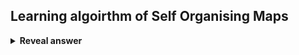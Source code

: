 ## Learning algoirthm of Self Organising Maps
<details>
<summary><b>Reveal answer</b></summary>
1. Initialise network<br>- Set weights to small random values<br>- Define large neighbourhood size<br><br>Repeat until converges:&nbsp;<br>2. Sample random input (xt) from the data and input to the network<br>3. Compute the Euclidean distance of each output node j's weights from the current input using<br><br>d(xt, wj) = root[ SUM [ (xi-wij)^2 ] ]<br><br><img src="../../../../../media/paste-71bc81ecb9cfeafd6b3e613bddb29b75672acd54.jpg"><br><br>4. Identify the node closest to the input (the best matching unit - BMU)<br>5. Adjust the weights of the BMU and its neighbours with<br>wij(t+1) = wij(t) + n(t)(xij(t) - wij(t))<br><img src="../../../../../media/paste-c1f0a6afd5b7631e97f7c7612876b9c9ea664350.jpg">
</details>
